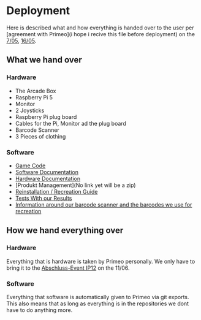 # Deployment
Here is described what and how everything is handed over to the user per [agreement with Primeo](i hope i recive this file before deployment) on the [7/05](), [16/05](https://fhnw-projecttrack.atlassian.net/wiki/spaces/IP1224vt01/pages/828702726/Protokoll+Meeting+Nr.14).

## What we hand over
### Hardware
  - The Arcade Box
  - Raspberry Pi 5
  - Monitor
  - 2 Joysticks
  - Raspberry Pi plug board
  - Cables for the Pi, Monitor ad the plug board
  - Barcode Scanner
  - 3 Pieces of clothing
### Software
- [Game Code](https://gitlab.fhnw.ch/ip12-24vt/ip12-24vt_ueberduengung/ueberduengung/-/tree/dev?ref_type=heads)
- [Software Documentation](https://gitlab.fhnw.ch/ip12-24vt/ip12-24vt_ueberduengung/docu/-/tree/main/software(sad)?ref_type=heads)
- [Hardware Documentation](https://gitlab.fhnw.ch/ip12-24vt/ip12-24vt_ueberduengung/docu/-/tree/main/hardware?ref_type=heads)
- [Produkt Management](No link yet will be a zip)
- [Reinstallation / Recreation Guide](https://gitlab.fhnw.ch/ip12-24vt/ip12-24vt_ueberduengung/docu/-/blob/main/software(sad)/ReinstallationRecreationGuide.md?ref_type=heads)
- [Tests With our Results](https://gitlab.fhnw.ch/ip12-24vt/ip12-24vt_ueberduengung/docu/-/tree/main/testing?ref_type=heads)
- [Information around our barcode scanner and the barcodes we use for recreation](https://gitlab.fhnw.ch/ip12-24vt/ip12-24vt_ueberduengung/docu/-/tree/main/Barcode%20stuff?ref_type=heads)
## How we hand everything over
### Hardware
Everything that is hardware is taken by Primeo personally. We only have to bring it to the [Abschluss-Event IP12](https://fhnw-projecttrack.atlassian.net/wiki/spaces/ip1224vt/pages/344392383/IP12-24vt+Abschluss-Event+in+Bearbeitung) on the 11/06.
### Software
Everything that software is automatically given to Primeo via git exports. This also means that as long as everything is in the repositories we dont have to do anything more.